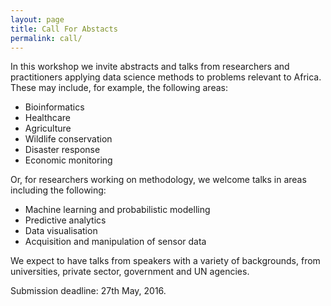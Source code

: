```yaml
---
layout: page
title: Call For Abstacts
permalink: call/
---
```


In this workshop we invite abstracts and talks from researchers and practitioners applying data science methods to problems relevant to Africa. These may include, for example, the following areas:

<ul>
<li>Bioinformatics
<li>Healthcare
<li>Agriculture
<li>Wildlife conservation
<li>Disaster response
<li>Economic monitoring
</ul>

Or, for researchers working on methodology, we welcome talks in areas including the following:

<ul>
<li>Machine learning and probabilistic modelling
<li>Predictive analytics
<li>Data visualisation
<li>Acquisition and manipulation of sensor data
</ul>

We expect to have talks from speakers with a variety of backgrounds, from universities, private sector, government and UN agencies.

Submission deadline: 27th May, 2016.
